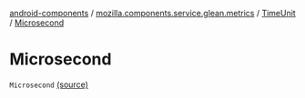 [android-components](../../index.md) / [mozilla.components.service.glean.metrics](../index.md) / [TimeUnit](index.md) / [Microsecond](./-microsecond.md)

# Microsecond

`Microsecond` [(source)](https://github.com/mozilla-mobile/android-components/blob/master/components/service/glean/src/main/java/mozilla/components/service/glean/metrics/TimeUnit.kt#L13)